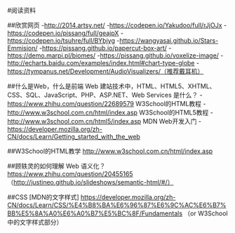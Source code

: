 #阅读资料


##欣赏网页
-http://2014.artsy.net/
-https://codepen.io/Yakudoo/full/rJjOJx
-https://codepen.io/pissang/full/geajpX
-https://codepen.io/tsuhre/full/BYbjyg
-https://wangyasai.github.io/Stars-Emmision/
-https://pissang.github.io/papercut-box-art/
-https://demo.marpi.pl/biomes/
-https://pissang.github.io/voxelize-image/
-http://echarts.baidu.com/examples/index.html#chart-type-globe
-https://tympanus.net/Development/AudioVisualizers/（推荐戴耳机）


##什么是Web，什么是前端
Web 建站技术中，HTML、HTML5、XHTML、CSS、SQL、JavaScript、PHP、ASP.NET、Web Services 是什么？
-https://www.zhihu.com/question/22689579
W3School的HTML教程
-http://www.w3school.com.cn/html/index.asp
W3School的HTML5教程
-http://www.w3school.com.cn/html5/index.asp
MDN Web开发入门
-https://developer.mozilla.org/zh-CN/docs/Learn/Getting_started_with_the_web

##W3School的HTML教学 
http://www.w3school.com.cn/html/index.asp

##顾轶灵的如何理解 Web 语义化？
https://www.zhihu.com/question/20455165
（http://justineo.github.io/slideshows/semantic-html/#/）

##CSS
[MDN的文字样式] https://developer.mozilla.org/zh-CN/docs/Learn/CSS/%E4%B8%BA%E6%96%87%E6%9C%AC%E6%B7%BB%E5%8A%A0%E6%A0%B7%E5%BC%8F/Fundamentals
（or W3School中的文字样式部分）
